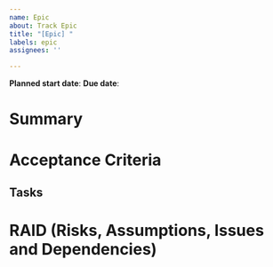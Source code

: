 ```yaml
---
name: Epic
about: Track Epic
title: "[Epic] "
labels: epic
assignees: ''

---
```


<!-- Please ensure you are assigning the matching milestone label to the epic -->
<!-- All _active_ (being worked on) epics MUST have an owner (GitHub assignee) -->

**Planned start date**:
**Due date**:

# Summary

<!-- Provide a high level summary of the Epic -->  

# Acceptance Criteria

<!-- describe the deliverable of this epic and its attributes in plain English -->

## Tasks

<!--
Breakdown of the work
- [ ] Task 1
- [ ] Link to GitHub issue tracking task 2
-->

# RAID (Risks, Assumptions, Issues and Dependencies)

<!-- List dependencies on other epics (avoid dependencies on tasks) -->

<!-- List dependencies on other teams -->

<!-- List any risks or assumptions that will be cleared as work progresses -->

<!-- List any GitHub issues that tracks any blocker or any of the items above -->
